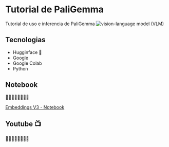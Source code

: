 # Tutorial de PaliGemma
Tutorial de uso e inferencia de PaliGemma
![vision-language model (VLM)](https://github.com/alarcon7a/paligemma-tutorial/assets/33847175/46253bc2-29e8-48b5-8555-4889fb164437)

## Tecnologias

- Hugginface 🤗
- Google
- Google Colab
- Python

## Notebook
🔽🔽🔽🔽🔽🔽🔽🔽 

[Embeddings V3 - Notebook](Embeddings_3_OpenAI.ipynb)


## Youtube 📺
🔽🔽🔽🔽🔽🔽🔽🔽 


